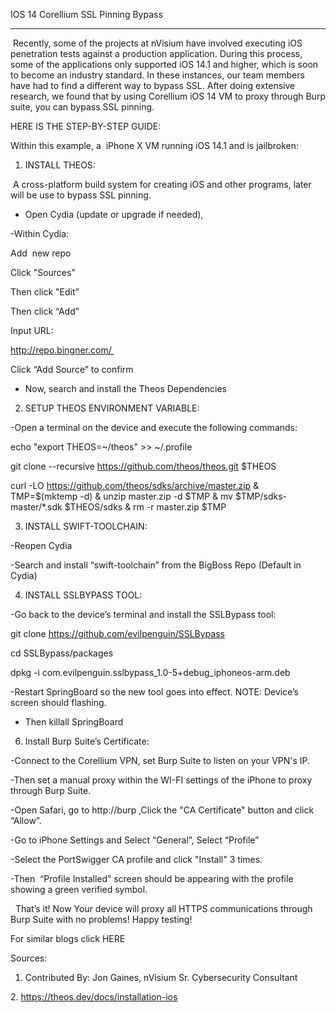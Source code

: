 


IOS 14 Corellium SSL Pinning Bypass

-----------------------------------------------

 Recently, some of the projects at nVisium have involved executing iOS penetration tests against a production application. 
During this process, some of the applications only supported iOS 14.1 and higher, which is soon to become an industry standard. 
In these instances, our team members have had to find a different way to bypass SSL. After doing extensive research, we found 
that by using Corellium iOS 14 VM to proxy through Burp suite, you can bypass SSL pinning. 



HERE IS THE STEP-BY-STEP GUIDE:



Within this example, a  iPhone X VM running iOS 14.1 and is jailbroken: 






1. INSTALL THEOS:  

 A cross-platform build system for creating iOS and other programs, later will be use to bypass SSL pinning.

- Open Cydia (update or upgrade if needed), 


-Within Cydia:

Add  new repo

Click "Sources”

Then click "Edit”

Then click “Add” 

Input URL:

http://repo.bingner.com/ 

Click “Add Source” to confirm



- Now, search and install the Theos Dependencies 








2. SETUP THEOS ENVIRONMENT VARIABLE: 

-Open a terminal on the device and execute the following commands:

echo "export THEOS=~/theos" >> ~/.profile





git clone --recursive https://github.com/theos/theos.git $THEOS





curl -LO https://github.com/theos/sdks/archive/master.zip & TMP=$(mktemp -d) & unzip master.zip -d $TMP & mv $TMP/sdks-master/*.sdk $THEOS/sdks & rm -r master.zip $TMP





3. INSTALL SWIFT-TOOLCHAIN:

-Reopen Cydia

-Search and install “swift-toolchain” from the BigBoss Repo (Default in Cydia)







4. INSTALL SSLBYPASS TOOL:

-Go back to the device’s terminal and install the SSLBypass tool: 



git clone https://github.com/evilpenguin/SSLBypass





cd SSLBypass/packages







dpkg -i com.evilpenguin.sslbypass_1.0-5+debug_iphoneos-arm.deb





-Restart SpringBoard so the new tool goes into effect. NOTE: Device’s screen should flashing. 

- Then killall SpringBoard





6. Install Burp Suite’s Certificate:

-Connect to the Corellium VPN, set Burp Suite to listen on your VPN's IP.



-Then set a manual proxy within the WI-FI settings of the iPhone to proxy through Burp Suite.





-Open Safari, go to http://burp ,Click the "CA Certificate" button and click “Allow”. 



-Go to iPhone Settings and Select “General”, Select “Profile” 





-Select the PortSwigger CA profile and click "Install" 3 times.





-Then  “Profile Installed” screen should be appearing with the profile showing a green verified symbol. 





  That’s it! Now Your device will proxy all HTTPS communications through Burp Suite with no problems! Happy testing!

For similar blogs click HERE

Sources:   

1. Contributed By: Jon Gaines, nVisium Sr. Cybersecurity Consultant

2. https://theos.dev/docs/installation-ios

 

